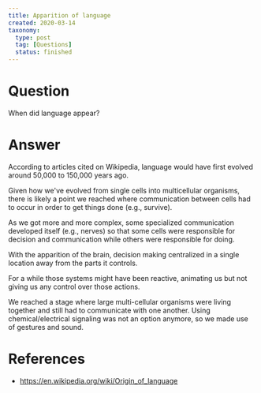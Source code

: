 ```yaml
---
title: Apparition of language
created: 2020-03-14
taxonomy:
  type: post
  tag: [Questions]
  status: finished
---
```


# Question
When did language appear?

# Answer
According to articles cited on Wikipedia, language would have first evolved around 50,000 to 150,000 years ago.

Given how we've evolved from single cells into multicellular organisms, there is likely a point we reached where communication between cells had to occur in order to get things done (e.g., survive).

As we got more and more complex, some specialized communication developed itself (e.g., nerves) so that some cells were responsible for decision and communication while others were responsible for doing.

With the apparition of the brain, decision making centralized in a single location away from the parts it controls.

For a while those systems might have been reactive, animating us but not giving us any control over those actions.

We reached a stage where large multi-cellular organisms were living together and still had to communicate with one another. Using chemical/electrical signaling was not an option anymore, so we made use of gestures and sound.

# References
* https://en.wikipedia.org/wiki/Origin_of_language
